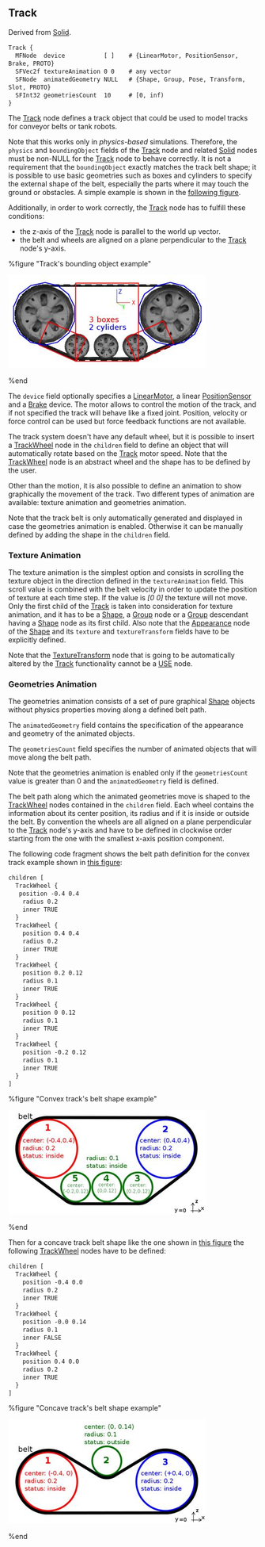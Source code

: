 ## Track

Derived from [Solid](solid.md).

```
Track {
  MFNode  device           [ ]    # {LinearMotor, PositionSensor, Brake, PROTO}
  SFVec2f textureAnimation 0 0    # any vector
  SFNode  animatedGeometry NULL   # {Shape, Group, Pose, Transform, Slot, PROTO}
  SFInt32 geometriesCount  10     # [0, inf)
}
```

The [Track](#track) node defines a track object that could be used to model tracks for conveyor belts or tank robots.

Note that this works only in *physics-based* simulations.
Therefore, the `physics` and `boundingObject` fields of the [Track](#track) node and related [Solid](solid.md) nodes must be non-NULL for the [Track](#track) node to behave correctly.
It is not a requirement that the `boundingObject` exactly matches the track belt shape; it is possible to use basic geometries such as boxes and cylinders to specify the external shape of the belt, especially the parts where it may touch the ground or obstacles.
A simple example is shown in the [following figure](#tracks-bounding-object-example).

Additionally, in order to work correctly, the [Track](#track) node has to fulfill these conditions:

- the z-axis of the [Track](#track) node is parallel to the world up vector.
- the belt and wheels are aligned on a plane perpendicular to the [Track](#track) node's y-axis.

%figure "Track's bounding object example"

![track_bounding_object.png](images/track_bounding_object.thumbnail.jpg)

%end

The `device` field optionally specifies a [LinearMotor](linearmotor.md), a linear [PositionSensor](positionsensor.md) and a [Brake](brake.md) device.
The motor allows to control the motion of the track, and if not specified the track will behave like a fixed joint.
Position, velocity or force control can be used but force feedback functions are not available.

The track system doesn't have any default wheel, but it is possible to insert a [TrackWheel](trackwheel.md) node in the `children` field to define an object that will automatically rotate based on the [Track](#track) motor speed.
Note that the [TrackWheel](trackwheel.md) node is an abstract wheel and the shape has to be defined by the user.

Other than the motion, it is also possible to define an animation to show graphically the movement of the track.
Two different types of animation are available: texture animation and geometries animation.

Note that the track belt is only automatically generated and displayed in case the geometries animation is enabled.
Otherwise it can be manually defined by adding the shape in the `children` field.

### Texture Animation

The texture animation is the simplest option and consists in scrolling the texture object in the direction defined in the `textureAnimation` field.
This scroll value is combined with the belt velocity in order to update the position of texture at each time step.
If the value is *[0 0]* the texture will not move.
Only the first child of the [Track](#track) is taken into consideration for texture animation, and it has to be a [Shape](shape.md), a [Group](group.md) node or a [Group](group.md) descendant having a [Shape](shape.md) node as its first child.
Also note that the [Appearance](appearance.md) node of the [Shape](shape.md) and its `texture` and `textureTransform` fields have to be explicitly defined.

Note that the [TextureTransform](texturetransform.md) node that is going to be automatically altered by the [Track](#track) functionality cannot be a [USE](def-and-use.md) node.

### Geometries Animation

The geometries animation consists of a set of pure graphical [Shape](shape.md) objects without physics properties moving along a defined belt path.

The `animatedGeometry` field contains the specification of the appearance and geometry of the animated objects.

The `geometriesCount` field specifies the number of animated objects that will move along the belt path.

Note that the geometries animation is enabled only if the `geometriesCount` value is greater than 0 and the `animatedGeometry` field is defined.

The belt path along which the animated geometries move is shaped to the [TrackWheel](trackwheel.md) nodes contained in the `children` field.
Each wheel contains the information about its center position, its radius and if it is inside or outside the belt.
By convention the wheels are all aligned on a plane perpendicular to the [Track](#track) node's y-axis and have to be defined in clockwise order starting from the one with the smallest x-axis position component.

The following code fragment shows the belt path definition for the convex track example shown in [this figure](#convex-tracks-belt-shape-example):

```
children [
  TrackWheel {
   position -0.4 0.4
    radius 0.2
    inner TRUE
  }
  TrackWheel {
    position 0.4 0.4
    radius 0.2
    inner TRUE
  }
  TrackWheel {
    position 0.2 0.12
    radius 0.1
    inner TRUE
  }
  TrackWheel {
    position 0 0.12
    radius 0.1
    inner TRUE
  }
  TrackWheel {
    position -0.2 0.12
    radius 0.1
    inner TRUE
  }
]
```

%figure "Convex track's belt shape example"

![track_belt_convex.png](images/track_belt_convex.thumbnail.jpg)

%end

Then for a concave track belt shape like the one shown in [this figure](#concave-tracks-belt-shape-example) the following [TrackWheel](trackwheel.md) nodes have to be defined:

```
children [
  TrackWheel {
    position -0.4 0.0
    radius 0.2
    inner TRUE
  }
  TrackWheel {
    position -0.0 0.14
    radius 0.1
    inner FALSE
  }
  TrackWheel {
    position 0.4 0.0
    radius 0.2
    inner TRUE
  }
]
```

%figure "Concave track's belt shape example"

![track_belt_concave.png](images/track_belt_concave.thumbnail.jpg)

%end

